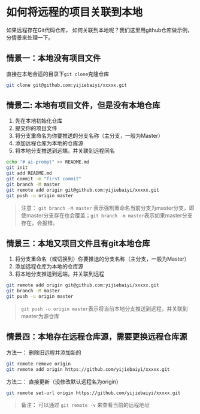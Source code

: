 # 如何将远程的项目关联到本地

如果远程存在Git代码仓库， 如何关联到本地呢？我们这里用github仓库做示例，分情景来处理一下。 

## 情景一：本地没有项目文件

直接在本地合适的目录下`git clone`克隆仓库
```bash
git clone git@github.com:yijiebaiyi/xxxxx.git
```

## 情景二: 本地有项目文件，但是没有本地仓库
1. 先在本地初始化仓库
2. 提交你的项目文件
3. 将分支重命名为你要推送的分支名称（主分支，一般为Master）
4. 添加远程仓库为本地的仓库源
5. 将本地分支推送到远端，并关联到远程同名
```bash
echo "# ai-prompt" >> README.md
git init
git add README.md
git commit -m "first commit"
git branch -M master
git remote add origin git@github.com:yijiebaiyi/xxxxx.git
git push -u origin master
```
> 注意： `git branch -M master` 表示强制重命名当前分支为master分支，即使master分支存在也会覆盖；`git branch -m master`表示如果master分支存在，会报错。

## 情景三：本地又项目文件且有git本地仓库
1. 将分支重命名（或切换到）你要推送的分支名称（主分支，一般为Master）
2. 添加远程仓库为本地的仓库源
3. 将本地分支推送到远端，并关联到远程

```bash
git remote add origin git@github.com:yijiebaiyi/xxxxx.git
git branch -M master
git push -u origin master
``` 
> `git push -u origin master`表示将当前本地分支推送到远程，并关联到master为源仓库

## 情景四：本地存在远程仓库源，需要更换远程仓库源
方法一： 删除旧远程并添加新的
```bash
git remote remove origin
git remote add origin https://github.com/yijiebaiyi/xxxxx.git
```

方法二： 直接更新（没修改默认远程名为origin）
```bash
git remote set-url origin https://github.com/yijiebaiyi/xxxxx.git
```

> 备注： 可以通过 `git remote -v` 来查看当前的远程地址

